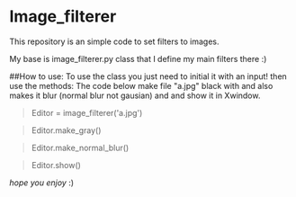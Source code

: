 # Image_filterer
This repository is an simple code to set filters to images.

My base is image_filterer.py class that I define my main filters there :)

##How to use:
To use the class you just need to initial it with an input! then use the methods:
The code below make file "a.jpg" black with and also makes it blur (normal blur not gausian) and  and show it in Xwindow. 
>Editor = image_filterer('a.jpg') 

>Editor.make_gray()

>Editor.make_normal_blur()

>Editor.show()

*hope you enjoy* :)
